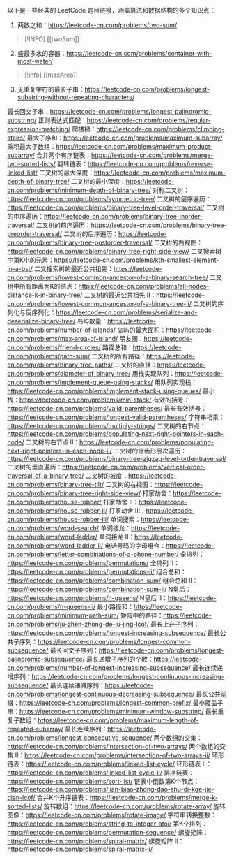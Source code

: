 以下是一些经典的 LeetCode 题目链接，涵盖算法和数据结构的多个知识点：

1. 两数之和：https://leetcode-cn.com/problems/two-sum/
> [!INFO] [[twoSum]]  
2. 盛最多水的容器：https://leetcode-cn.com/problems/container-with-most-water/
> [!info] [[maxArea]]  

3. 无重复字符的最长子串：https://leetcode-cn.com/problems/longest-substring-without-repeating-characters/


最长回文子串：https://leetcode-cn.com/problems/longest-palindromic-substring/
正则表达式匹配：https://leetcode-cn.com/problems/regular-expression-matching/
爬楼梯：https://leetcode-cn.com/problems/climbing-stairs/
最大子序和：https://leetcode-cn.com/problems/maximum-subarray/
乘积最大子数组：https://leetcode-cn.com/problems/maximum-product-subarray/
合并两个有序链表：https://leetcode-cn.com/problems/merge-two-sorted-lists/
翻转链表：https://leetcode-cn.com/problems/reverse-linked-list/
二叉树的最大深度：https://leetcode-cn.com/problems/maximum-depth-of-binary-tree/
二叉树的最小深度：https://leetcode-cn.com/problems/minimum-depth-of-binary-tree/
对称二叉树：https://leetcode-cn.com/problems/symmetric-tree/
二叉树的层序遍历：https://leetcode-cn.com/problems/binary-tree-level-order-traversal/
二叉树的中序遍历：https://leetcode-cn.com/problems/binary-tree-inorder-traversal/
二叉树的前序遍历：https://leetcode-cn.com/problems/binary-tree-preorder-traversal/
二叉树的后序遍历：https://leetcode-cn.com/problems/binary-tree-postorder-traversal/
二叉树的右视图：https://leetcode-cn.com/problems/binary-tree-right-side-view/
二叉搜索树中第K小的元素：https://leetcode-cn.com/problems/kth-smallest-element-in-a-bst/
二叉搜索树的最近公共祖先：https://leetcode-cn.com/problems/lowest-common-ancestor-of-a-binary-search-tree/
二叉树中所有距离为K的结点：https://leetcode-cn.com/problems/all-nodes-distance-k-in-binary-tree/
二叉树的最近公共祖先 II：https://leetcode-cn.com/problems/lowest-common-ancestor-of-a-binary-tree-ii/
二叉树的序列化与反序列化：https://leetcode-cn.com/problems/serialize-and-deserialize-binary-tree/
岛屿数量：https://leetcode-cn.com/problems/number-of-islands/
岛屿的最大面积：https://leetcode-cn.com/problems/max-area-of-island/
朋友圈：https://leetcode-cn.com/problems/friend-circles/
路径总和：https://leetcode-cn.com/problems/path-sum/
二叉树的所有路径：https://leetcode-cn.com/problems/binary-tree-paths/
二叉树的直径：https://leetcode-cn.com/problems/diameter-of-binary-tree/
用栈实现队列：https://leetcode-cn.com/problems/implement-queue-using-stacks/
用队列实现栈：https://leetcode-cn.com/problems/implement-stack-using-queues/
最小栈：https://leetcode-cn.com/problems/min-stack/
有效的括号：https://leetcode-cn.com/problems/valid-parentheses/
最长有效括号：https://leetcode-cn.com/problems/longest-valid-parentheses/
字符串相乘：https://leetcode-cn.com/problems/multiply-strings/
二叉树的右节点：https://leetcode-cn.com/problems/populating-next-right-pointers-in-each-node/
二叉树的右节点 II：https://leetcode-cn.com/problems/populating-next-right-pointers-in-each-node-ii/
二叉树的锯齿形层次遍历：https://leetcode-cn.com/problems/binary-tree-zigzag-level-order-traversal/
二叉树的垂直遍历：https://leetcode-cn.com/problems/vertical-order-traversal-of-a-binary-tree/
二叉树的坡度：https://leetcode-cn.com/problems/binary-tree-tilt/
二叉树的右视图：https://leetcode-cn.com/problems/binary-tree-right-side-view/
打家劫舍：https://leetcode-cn.com/problems/house-robber/
打家劫舍 II：https://leetcode-cn.com/problems/house-robber-ii/
打家劫舍 III：https://leetcode-cn.com/problems/house-robber-iii/
单词搜索：https://leetcode-cn.com/problems/word-search/
单词接龙：https://leetcode-cn.com/problems/word-ladder/
单词接龙 II：https://leetcode-cn.com/problems/word-ladder-ii/
电话号码的字母组合：https://leetcode-cn.com/problems/letter-combinations-of-a-phone-number/
全排列：https://leetcode-cn.com/problems/permutations/
全排列 II：https://leetcode-cn.com/problems/permutations-ii/
组合总和：https://leetcode-cn.com/problems/combination-sum/
组合总和 II：https://leetcode-cn.com/problems/combination-sum-ii/
N皇后：https://leetcode-cn.com/problems/n-queens/
N皇后 II：https://leetcode-cn.com/problems/n-queens-ii/
最小路径和：https://leetcode-cn.com/problems/minimum-path-sum/
矩阵中的路径：https://leetcode-cn.com/problems/ju-zhen-zhong-de-lu-jing-lcof/
最长上升子序列：https://leetcode-cn.com/problems/longest-increasing-subsequence/
最长公共子序列：https://leetcode-cn.com/problems/longest-common-subsequence/
最长回文子序列：https://leetcode-cn.com/problems/longest-palindromic-subsequence/
最长递增子序列的个数：https://leetcode-cn.com/problems/number-of-longest-increasing-subsequence/
最长连续递增序列：https://leetcode-cn.com/problems/longest-continuous-increasing-subsequence/
最长连续递减序列：https://leetcode-cn.com/problems/longest-continuous-decreasing-subsequence/
最长公共前缀：https://leetcode-cn.com/problems/longest-common-prefix/
最小覆盖子串：https://leetcode-cn.com/problems/minimum-window-substring/
最长重复子数组：https://leetcode-cn.com/problems/maximum-length-of-repeated-subarray/
最长连续序列：https://leetcode-cn.com/problems/longest-consecutive-sequence/
两个数组的交集：https://leetcode-cn.com/problems/intersection-of-two-arrays/
两个数组的交集 II：https://leetcode-cn.com/problems/intersection-of-two-arrays-ii/
环形链表：https://leetcode-cn.com/problems/linked-list-cycle/
环形链表 II：https://leetcode-cn.com/problems/linked-list-cycle-ii/
排序链表：https://leetcode-cn.com/problems/sort-list/
链表中倒数第K个节点：https://leetcode-cn.com/problems/lian-biao-zhong-dao-shu-di-kge-jie-dian-lcof/
合并K个升序链表：https://leetcode-cn.com/problems/merge-k-sorted-lists/
旋转数组：https://leetcode-cn.com/problems/rotate-array/
旋转图像：https://leetcode-cn.com/problems/rotate-image/
字符串转换整数：https://leetcode-cn.com/problems/string-to-integer-atoi/
第K个排列：https://leetcode-cn.com/problems/permutation-sequence/
螺旋矩阵：https://leetcode-cn.com/problems/spiral-matrix/
螺旋矩阵 II：https://leetcode-cn.com/problems/spiral-matrix-ii/